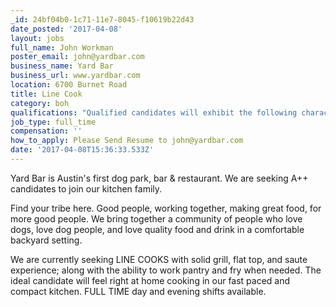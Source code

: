 ```yaml
---
_id: 24bf04b0-1c71-11e7-8045-f10619b22d43
date_posted: '2017-04-08'
layout: jobs
full_name: John Workman
poster_email: john@yardbar.com
business_name: Yard Bar
business_url: www.yardbar.com
location: 6700 Burnet Road
title: Line Cook
category: boh
qualifications: "Qualified candidates will exhibit the following characteristics:\r\n\r\nHigh volume line experience, and a love for it.\r\nStrong sense of teamwork.\r\nA passion for food and what it takes to make it great, consistently.\r\nHigh energy\r\nSense of urgency while maintaining a clean and organized work space with proper mise en place.\r\nFood Handlers registered with the COA\r\n\r\nAdditionally, the right fit for Yard Bar will also exhibit the following traits:\r\n\r\nExcellent COMMUNICATION skills (both verbal and written):\r\nYou are capable of communicating effectively, clearly and with empathy in a high energy environment. You enjoy communicating with FOH and BOH.\r\n\r\nCommitment to EXCELLENCE:\r\nYou are a hard-working, organized, self-starter. You are driven to do an OUTSTANDING job.\r\n\r\nRESPONSIBLE - You take responsibility for your results and you own up to mistakes without drama.\r\n\r\nTake INITIATIVE - You are pro-active in problem solving even before being asked.\r\n\r\nSOLUTIONS Oriented - Things don't always go perfectly and you know that anything can be figured out. You enjoy seeking solutions and making things work!\r\n\r\nCALM - It is natural for you to maintain calm under fire and to maintain calm among colleagues and guests.\r\n\r\nShow us what you’ve got! Kindly send your resume and include a cover note telling us a little bit about who you are and why you’d be a great addition to our YB Family.\r\n\r\nYou can learn more about us on Facebook @ https://www.facebook.com/YardBarATX/?fref=ts"
job_type: full_time
compensation: ''
how_to_apply: Please Send Resume to john@yardbar.com
date: '2017-04-08T15:36:33.533Z'
---
```

Yard Bar is Austin's first dog park, bar & restaurant. We are seeking A++ candidates to join our kitchen family.

Find your tribe here. Good people, working together, making great food, for more good people. We bring together a community of people who love dogs, love dog people, and love quality food and drink in a comfortable backyard setting.

We are currently seeking LINE COOKS with solid grill, flat top, and saute experience; along with the ability to work pantry and fry when needed. The ideal candidate will feel right at home cooking in our fast paced and compact kitchen. FULL TIME day and evening shifts available.

